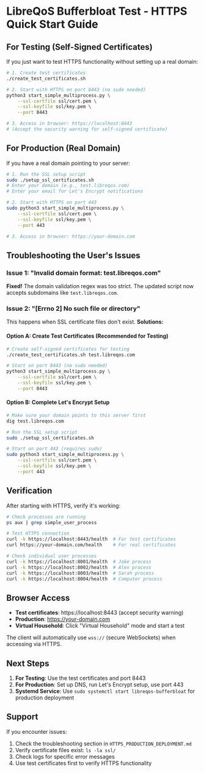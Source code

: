 # LibreQoS Bufferbloat Test - HTTPS Quick Start Guide

## For Testing (Self-Signed Certificates)

If you just want to test HTTPS functionality without setting up a real domain:

```bash
# 1. Create test certificates
./create_test_certificates.sh

# 2. Start with HTTPS on port 8443 (no sudo needed)
python3 start_simple_multiprocess.py \
    --ssl-certfile ssl/cert.pem \
    --ssl-keyfile ssl/key.pem \
    --port 8443

# 3. Access in browser: https://localhost:8443
# (Accept the security warning for self-signed certificate)
```

## For Production (Real Domain)

If you have a real domain pointing to your server:

```bash
# 1. Run the SSL setup script
sudo ./setup_ssl_certificates.sh
# Enter your domain (e.g., test.libreqos.com)
# Enter your email for Let's Encrypt notifications

# 2. Start with HTTPS on port 443
sudo python3 start_simple_multiprocess.py \
    --ssl-certfile ssl/cert.pem \
    --ssl-keyfile ssl/key.pem \
    --port 443

# 3. Access in browser: https://your-domain.com
```

## Troubleshooting the User's Issues

### Issue 1: "Invalid domain format: test.libreqos.com"

**Fixed!** The domain validation regex was too strict. The updated script now accepts subdomains like `test.libreqos.com`.

### Issue 2: "[Errno 2] No such file or directory"

This happens when SSL certificate files don't exist. **Solutions:**

#### Option A: Create Test Certificates (Recommended for Testing)
```bash
# Create self-signed certificates for testing
./create_test_certificates.sh test.libreqos.com

# Start on port 8443 (no sudo needed)
python3 start_simple_multiprocess.py \
    --ssl-certfile ssl/cert.pem \
    --ssl-keyfile ssl/key.pem \
    --port 8443
```

#### Option B: Complete Let's Encrypt Setup
```bash
# Make sure your domain points to this server first
dig test.libreqos.com

# Run the SSL setup script
sudo ./setup_ssl_certificates.sh

# Start on port 443 (requires sudo)
sudo python3 start_simple_multiprocess.py \
    --ssl-certfile ssl/cert.pem \
    --ssl-keyfile ssl/key.pem \
    --port 443
```

## Verification

After starting with HTTPS, verify it's working:

```bash
# Check processes are running
ps aux | grep simple_user_process

# Test HTTPS connection
curl -k https://localhost:8443/health  # For test certificates
curl https://your-domain.com/health    # For real certificates

# Check individual user processes
curl -k https://localhost:8001/health  # Jake process
curl -k https://localhost:8002/health  # Alex process
curl -k https://localhost:8003/health  # Sarah process
curl -k https://localhost:8004/health  # Computer process
```

## Browser Access

- **Test certificates**: https://localhost:8443 (accept security warning)
- **Production**: https://your-domain.com
- **Virtual Household**: Click "Virtual Household" mode and start a test

The client will automatically use `wss://` (secure WebSockets) when accessing via HTTPS.

## Next Steps

1. **For Testing**: Use the test certificates and port 8443
2. **For Production**: Set up DNS, run Let's Encrypt setup, use port 443
3. **Systemd Service**: Use `sudo systemctl start libreqos-bufferbloat` for production deployment

## Support

If you encounter issues:
1. Check the troubleshooting section in `HTTPS_PRODUCTION_DEPLOYMENT.md`
2. Verify certificate files exist: `ls -la ssl/`
3. Check logs for specific error messages
4. Use test certificates first to verify HTTPS functionality